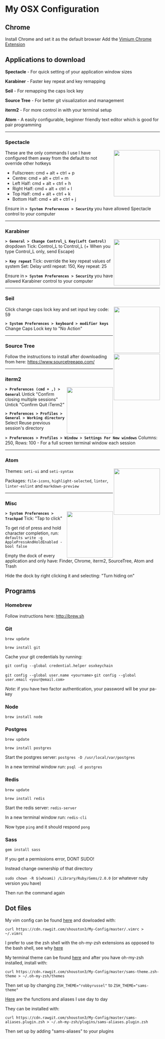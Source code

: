 # My OSX Configuration

## Chrome
Install Chrome and set it as the default browser
Add the [Vimium Chrome Extension](https://vimium.github.io/)

## Applications to download
**Spectacle** - For quick setting of your application window sizes

**Karabiner** - Faster key repeat and key remapping

**Seil** - For remapping the caps lock key

**Source Tree** - For better git visualization and management

**iterm2** - For more control in with your terminal setup

**Atom** - A easily configurable, beginner friendly text editor which is good for pair programming

----

### Spectacle

<img src="https://dl2.macupdate.com/images/icons256/41147.png" align="right" height="150px" />

These are the only commands I use
I have configured them away from the default to not override other hotkeys

 - Fullscreen: cmd + alt + ctrl + p
 - Centre: cmd + alt + ctrl + m
 - Left Half: cmd + alt + ctrl + h
 - Right Half: cmd + alt + ctrl + l
 - Top Half: cmd + alt + ctrl + k
 - Bottom Half: cmd + alt + ctrl + j

Ensure in **`> System Preferences > Security`** you have allowed Spectacle control to your computer

----

### Karabiner

<img src="https://dl2.macupdate.com/images/icons256/25141.png" align="right" height="150px" />

**`> General > Change Control_L Key(Left Control)`** dropdown
Tick: Control_L to Control_L (+ When you type Control_L only, send Escape)

**`> Key repeat`**
Tick: override the key repeat values of system
Set: Delay until repeat: 150, Key repeat: 25

Ensure in **`> System Preferences > Security`** you have allowed Karabiner control to your computer

----

### Seil

<img src="https://pqrs.org/osx/karabiner/img/seil-icon@2x.png" align="right" height="150px" />

Click change caps lock key and set input key code: 59

**`> System Preferences > keyboard > modifier keys`**
Change Caps Lock key to "No Action"

----

### Source Tree

<img src="https://upload.wikimedia.org/wikipedia/en/d/d7/ITerm2-icon.png" align="right" height="150px" />

Follow the instructions to install after downloading from here: https://www.sourcetreeapp.com/

----

### iterm2

<img src="https://upload.wikimedia.org/wikipedia/en/d/d7/ITerm2-icon.png" align="right" height="150px" />

**`> Preferences (cmd + ,) > General`**
Untick "Confirm closing multiple sessions"
Untick "Confirm Quit iTerm2"

**`> Preferences > Profiles > General > Working directory`**
Select Reuse previous session's directory

**`> Preferences > Profiles > Window > Settings For New windows`**
Columns: 250, Rows: 100 - For a full screen terminal window each session

----

### Atom

<img src="https://upload.wikimedia.org/wikipedia/en/d/d7/ITerm2-icon.png" align="right" height="150px" />

Themes: `seti-ui` and `seti-syntax`

Packages: `file-icons`, `highlight-selected`, `linter`, `linter-eslint` and `markdown-preview`

----

### Misc

<img src="https://upload.wikimedia.org/wikipedia/en/d/d7/ITerm2-icon.png" align="right" height="150px" />

**`> System Preferences > Trackpad`**
Tick: "Tap to click"

To get rid of press and hold character completion, run:
`defaults write -g ApplePressAndHoldEnabled -bool false`

Empty the dock of every application and only have:
Finder, Chrome, iterm2, SourceTree, Atom and Trash

Hide the dock by right clicking it and selecting:
"Turn hiding on"

## Programs

### Homebrew

Follow instructions here: http://brew.sh

### Git

`brew update`

`brew install git`

Cache your git credentials by running:

`git config --global credential.helper osxkeychain`

`git config --global user.name <yourname>`
`git config --global user.email <your@email.com>`

_Note:_ if you have two factor authentication, your password will be your pa-key

### Node

`brew install node`

### Postgres

`brew update`

`brew install postgres`

Start the postgres server: `postgres -D /usr/local/var/postgres`

In a new terminal window run: `psql -d postgres`

### Redis

`brew update`

`brew install redis`

Start the redis server: `redis-server`

In a new terminal window run: `redis-cli`

Now type `ping` and it should respond `pong`

### Sass

`gem install sass`

If you get a permissions error, DONT SUDO!

Instead change ownership of that directory

`sudo chown -R $(whoami) /Library/Ruby/Gems/2.0.0` (or whatever ruby version you have)

Then run the command again

## Dot files

My vim config can be found [here](https://github.com/shouston3/My-Config/blob/master/.vimrc) and dowloaded with:

`curl https://cdn.rawgit.com/shouston3/My-Config/master/.vimrc > ~/.vimrc`

I prefer to use the zsh shell with the oh-my-zsh extensions as opposed to the bash shell, see why [here](https://github.com/shouston3/My-Config/blob/master/WHY_ZSH.md)

My terminal theme can be found [here](https://github.com/shouston3/My-Config/blob/master/sams-theme.zsh-theme) and after you have oh-my-zsh installed, install with:

`curl https://cdn.rawgit.com/shouston3/My-Config/master/sams-theme.zsh-theme > ~/.oh-my-zsh/themes`

Then set up by changing `ZSH_THEME="robbyrussel"` to `ZSH_THEME="sams-theme"`

[Here](https://github.com/shouston3/My-Config/blob/master/sams-aliases.plugin.zsh) are the functions and aliases I use day to day

They can be installed with:

`curl https://cdn.rawgit.com/shouston3/My-Config/master/sams-aliases.plugin.zsh > ~/.oh-my-zsh/plugins/sams-aliases.plugin.zsh`

Then set up by adding "sams-aliases" to your plugins
